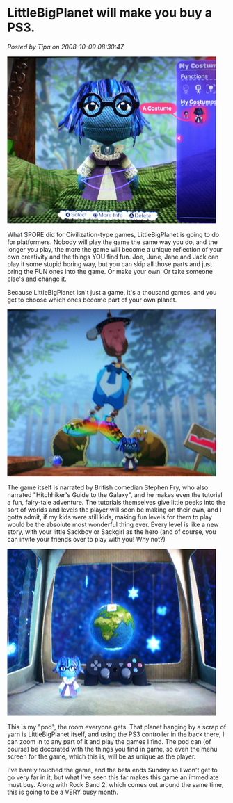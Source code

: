 # LittleBigPlanet will make you buy a PS3.

*Posted by Tipa on 2008-10-09 08:30:47*

![](../../../uploads/2008/10/stp61406.jpg "stp61406")

What SPORE did for Civilization-type games, LittleBigPlanet is going to do for platformers. Nobody will play the game the same way you do, and the longer you play, the more the game will become a unique reflection of your own creativity and the things YOU find fun. Joe, June, Jane and Jack can play it some stupid boring way, but you can skip all those parts and just bring the FUN ones into the game. Or make your own. Or take someone else's and change it.

Because LittleBigPlanet isn't just a game, it's a thousand games, and you get to choose which ones become part of your own planet.


![](../../../uploads/2008/10/stp61407.jpg "stp61407")

The game itself is narrated by British comedian Stephen Fry, who also narrated "Hitchhiker's Guide to the Galaxy", and he makes even the tutorial a fun, fairy-tale adventure. The tutorials themselves give little peeks into the sort of worlds and levels the player will soon be making on their own, and I gotta admit, if my kids were still kids, making fun levels for them to play would be the absolute most wonderful thing ever. Every level is like a new story, with your little Sackboy or Sackgirl as the hero (and of course, you can invite your friends over to play with you! Why not?)

![](../../../uploads/2008/10/stp61409.jpg "stp61409")

This is my "pod", the room everyone gets. That planet hanging by a scrap of yarn is LittleBigPlanet itself, and using the PS3 controller in the back there, I can zoom in to any part of it and play the games I find. The pod can (of course) be decorated with the things you find in game, so even the menu screen for the game, which this is, will be as unique as the player.

I've barely touched the game, and the beta ends Sunday so I won't get to go very far in it, but what I've seen this far makes this game an immediate must buy. Along with Rock Band 2, which comes out around the same time, this is going to be a VERY busy month.

